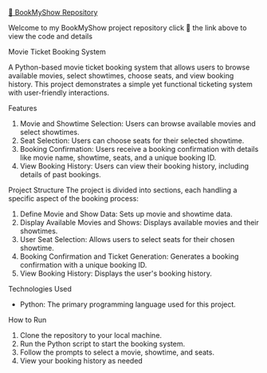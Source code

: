 [🔗 BookMyShow Repository](https://github.com/Dhilli-prasad/bookmy_show)

Welcome to my BookMyShow project repository click 🎯 the link above to view the code and details 

Movie Ticket Booking System 

A Python-based movie ticket booking system that allows users to browse available movies, select showtimes, choose seats, and view booking history. This project demonstrates a simple yet functional ticketing system with user-friendly interactions.

Features
1. Movie and Showtime Selection: Users can browse available movies and select showtimes.
2. Seat Selection: Users can choose seats for their selected showtime.
3. Booking Confirmation: Users receive a booking confirmation with details like movie name, showtime, seats, and a unique booking ID.
4. View Booking History: Users can view their booking history, including details of past bookings.

Project Structure
The project is divided into sections, each handling a specific aspect of the booking process:

1. Define Movie and Show Data: Sets up movie and showtime data.
2. Display Available Movies and Shows: Displays available movies and their showtimes.
3. User Seat Selection: Allows users to select seats for their chosen showtime.
4. Booking Confirmation and Ticket Generation: Generates a booking confirmation with a unique booking ID.
5. View Booking History: Displays the user's booking history.

Technologies Used
- Python: The primary programming language used for this project.

How to Run
1. Clone the repository to your local machine.
2. Run the Python script to start the booking system.
3. Follow the prompts to select a movie, showtime, and seats.
4. View your booking history  as needed 
